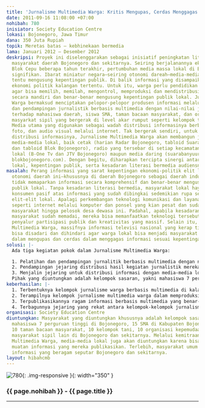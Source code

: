 ```yaml
---
title: 'Jurnalisme Multimedia Warga: Kritis Mengupas, Cerdas Menggagas'
date: 2011-09-16 11:08:00 +07:00
nohibah: 780
inisiator: Society Education Centre
lokasi: Bojonegoro, Jawa Timur
dana: 350 Juta Rupiah
topik: Meretas batas – kebhinekaan bermedia
lama: Januari 2012 – Desember 2012
deskripsi: Proyek ini diselenggarakan sebagai inisiatif peningkatan literasi bermedia
  masyarakat daerah Bojonegoro dan sekitarnya. Seiring berjalanannya eksploitasi migas
  Blok Cepu beberapa tahun terakhir, pertumbuhan media massa lokal di Bojonegoro tampak
  signifikan. Ibarat miniatur negara—seiring otonomi dareah—media-media lokal belum
  tentu mengusung kepentingan publik. Di balik informasi yang disampaikan, sarat kepentingan
  ekonomi politik kalangan tertentu. Untuk itu, warga perlu pendidikan literasi media
  agar bisa memilih, memilah, mengontrol, memproduksi dan mendistribusikan informasi
  secara mandiri dan benar-benar mengusung kepentingan publik lokal. Jurnalisme Multimedia
  Warga bermaksud menciptakan pelopor-pelopor produsen informasi melalui pelatihan
  dan pendampingan jurnalistik berbasis multimedia dengan nilai-nilai jurnalisme,
  terhadap mahasiswa daerah, siswa SMA, taman bacaan masyarakat, dan organisasi-organisasi
  masyarkat sipil yang bergerak di level akar rumput seperti kelompok tani dan pemuda.
  Media utama yang digunakan sebagai wadah distribusi informasinya berbentuk tulisan,
  foto, dan audio visual melalui internet. Tak bergerak sendiri, untuk memassifkan
  distribusi informasinya, Jurnalisme Multimedia Warga akan membangun jejaring dengan
  media-media lokal, baik cetak (harian Radar Bojonegoro, tabloid Suara Banyuurip
  dan tabloid Blok Bojonegoro), radio yang tersebar di setiap kecamatan, televisi-televisi
  lokal (B-One Tv dan JTV Bojonegoro) maupun media daring (suarabanyuurip.com dan
  blokbojonegoro.com). Dengan begitu, diharapkan tercipta sinergi antara media massa
  lokal, kepentingan publik, serta kesadaran literasi bermedia audiensnya.
masalah: Perang informasi yang sarat kepentingan ekonomi-politik elit lokal di era
  otonomi daerah ini—khususnya di daerah Bojonegoro sebagai daerah industri Migas—kerap
  tidak memaparkan informasi secara komprehensif dan benar-benar mengusung kepentingan
  publik lokal. Tanpa kesadaran literasi bermedia, masyarakat lokal haya akan menjadi
  konsumen pasif atas informasi yang sudah dibingkai sedemikian rupa sesuai kepentingan
  elit-elit lokal. Apalagi perkembangan teknologi komunikasi dan layanan informasi
  seperti internet melalui komputer dan ponsel yang kian pesat dan sudah dimiliki
  masyarakat hingga pelosok desa dewasa ini. Padahal, apabila kesadaran literasi media
  masyarakat sudah memadai, mereka bisa memanfaatkan teknologi tersebut sebagai media
  penyalur partisipasi publik dan kreativitas yang massif. Selain itu, dengan Jurnalisme
  Multimedia Warga, massifnya informasi televisi nasional yang kerap tidak mendidik
  bisa disadari dan dihindari agar warga lokal bisa menjadi masyarakat yang kritis
  dalam mengupas dan cerdas dalam menggagas informasi sesuai kepentingan publik.
solusi: |-
  Ada tiga kegiatan pokok dalam Jurnalisme Multimedia Warga:

  1. Pelatihan dan pendampingan jurnalitik berbasis multimedia dengan nilai-nilai jurnalisme, bagi kalangan potensial di daerah Bojonegoro dan sekitarnya, yakni mahasiswa, siswa SMA sederajat, anggota/pengurus taman bacaan masyarakat(TBM), organisasi masyarakat sipil (OMS) di level akar rumput seperti kelompok tani dan pemuda. Masing-masing kelompok sasaran akan dilatih bagaimana memproduksi informasi sesuai kaidah jurnalisme baik dalam bentuk tulis, foto, maupun audio visual selama satu bulan secara bergiliran.
  2. Pendampingan jejaring distribusi hasil kegiatan jurnalistik mereka selama 10 bulan melalui penayangan media daring.
  3. Menjalin jejaring untuk distribusi informasi dengan media-media lokal.
  Pihak yang diuntungkan adalah kelompok sasaran, yakni mahasiswa 7 perguruan tinggi di Bojonegoro, 15 SMA di Kabupaten Bojonegoro dan sekitarnya, 10 taman bacaan masyarakat, 10 kelompok tani, 10 organisasi kepemudaan, dan 10 organsisai masyarakat sipil lain di Bojonegoro dan sekitarnya. Melalui kemitraan dengan Jurnalisme Multimedia Warga, media-media lokal juga akan diuntungkan karena bisa memperkaya muatan informasi yang mereka publikasikan. Terlebih, masyarakat umum bisa mengakses informasi yang beragam seputar Bojonegoro dan sekitarnya.
keberhasilan: |-
  1. Terbentuknya kelompok jurnalisme warga berbasis multimedia di kalangan mahasiswa, siswa SMA sederajat , anggota/pengurus TBM, organisasi masyarakat sipil di level akar rumput seperti kelompok tani dan pemuda;
  2. Terampilnya kelompok jurnalisme multimedia warga dalam memproduksi informasi berbasis jurnalisme dalam bentuk tulis, foto, dan audio visual, sekaligus mengunggahnya di media daring yang akah dibentuk;
  3. Terpublikasikannya ragam informasi berbasis multimedia yang benar-benar mengusung kepentingan publik lokal, terutama dari bidang pendidikan, kesehatan, ekonomi dan Migas;
  4. Terbagunnya jejaring yang rekat antara kelompok-kelompok jurnalisme multimedia warga secara internal maupun dengan media-media lokal.
organisasi: Society Education Centre
diuntungkan: Masyarakat yang diuntungkan khususnya adalah kelompok sasaran, yakni
  mahasiswa 7 perguruan tinggi di Bojonegoro, 15 SMA di Kabupaten Bojonegoro dan sekitarnya,
  10 taman bacaan masyarakat, 10 kelompok tani, 10 organisasi kepemudaan, dan 10 organsisai
  masyarakat sipil lain di Bojonegoro dan sekitarnya. Melalui kemitraan dengan Jurnalisme
  Multimedia Warga, media-media lokal juga akan diuntungkan karena bisa memperkaya
  muatan informasi yang mereka publikasikan. Terlebih, masyarakat umum bisa mengakses
  informasi yang beragam seputar Bojonegoro dan sekitarnya.
layout: hibahcmb
---
```


![780](/static/img/hibahcmb/780.png){: .img-responsive }{: width="350" }

### {{ page.nohibah }} - {{ page.title }}

---
